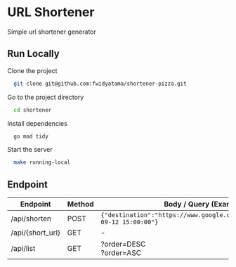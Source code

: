 
# URL Shortener
Simple url shortener generator

## Run Locally

Clone the project

```bash
  git clone git@github.com:fwidyatama/shortener-pizza.git
```

Go to the project directory

```bash
  cd shortener
```

Install dependencies

```bash
  go mod tidy
```

Start the server

```bash
  make running-local
```


## Endpoint

| Endpoint  	         | Method   	 | Body / Query (Example)  	                                                          |
|---------------------|------------|------------------------------------------------------------------------------------|
| /api/shorten	       | POST   	   | ``` {"destination":"https://www.google.com","expire_at":"2023-09-12 15:00:00"} ``` |
| /api/{short_url}  	 | GET   	    | -    	                                                                             |
| /api/list  	        | GET   	    | ?order=DESC <br/> ?order=ASC   	                                                   |

